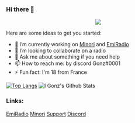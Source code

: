 ### Hi there 👋
<p align="center">
  <img src="https://cdn.discordapp.com/attachments/804391900312371241/805783173165482014/8bb92d11ffe5bf47d7dc1b4beb3075b8.gif" />
</p>

Here are some ideas to get you started:

- 🔭 I’m currently working on [Minori](https://minoribot.eu/) and [EmiRadio](http://emiradio.eu/)
- 👯 I’m looking to collaborate on a radio
- 💬 Ask me about something if you need help
- 📫 How to reach me: by discord Gonz#0001
- ⚡ Fun fact: I'm 18 from France


[![Top Langs](https://github-readme-stats.vercel.app/api/top-langs/?username=gonzyui&layout=compact&show_icons=true&theme=radical)](https://github.com/gonzyui)
![I Gonz's Github Stats](https://github-readme-stats.vercel.app/api?username=gonzyui&show_icons=true&theme=radical)



### Links:
[EmiRadio](https://www.emiradio.eu/)
[Minori](https://minoribot.eu/)
[Support](https://discord.gg/TCk7CRHxjZ)
[Discord](https://discord.bio/p/gonzyui)
